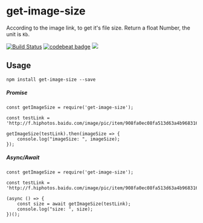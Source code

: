 # get-image-size
According to the image link, to get it's file size.
Return a float Number, the unit is `Kb`. 

[![Build Status](https://travis-ci.org/pengxiaohua/get-image-size.svg?branch=master)](https://travis-ci.org/pengxiaohua/get-image-size)
[![codebeat badge](https://codebeat.co/badges/6d3258bc-4b65-4599-ba50-708ca07e2842)](https://codebeat.co/projects/github-com-pengxiaohua-get-image-size-master)
![](https://img.shields.io/badge/license-MIT-brightgreen.svg)
## Usage

```
npm install get-image-size --save
```

##### Promise
```
const getImageSize = require('get-image-size');

const testLink = 'http://f.hiphotos.baidu.com/image/pic/item/908fa0ec08fa513d63a4b968316d55fbb2fbd97e.jpg';

getImageSize(testLink).then(imageSize => {
    console.log("imageSize: ", imageSize);
});
```

##### Async/Await
```
const getImageSize = require('get-image-size');

const testLink = 'http://f.hiphotos.baidu.com/image/pic/item/908fa0ec08fa513d63a4b968316d55fbb2fbd97e.jpg';

(async () => {
    const size = await getImageSize(testLink);
    console.log("size: ", size);
})();
```
